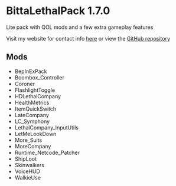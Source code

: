# BittaLethalPack 1.7.0
Lite pack with QOL mods and a few extra gameplay features

Visit my website for contact info [here](https://jatc251.com) or view the [GitHub repository](https://github.com/Jatc252/BittaLethalPack)

## Mods
- BepInExPack
- Boombox_Controller
- Coroner
- FlashlightToggle
- HDLethalCompany
- HealthMetrics
- ItemQuickSwitch
- LateCompany
- LC_Symphony
- LethalCompany_InputUtils
- LetMeLookDown
- More_Suits
- MoreCompany
- Runtime_Netcode_Patcher
- ShipLoot
- Skinwalkers
- VoiceHUD
- WalkieUse